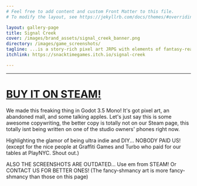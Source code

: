 ```yaml
---
# Feel free to add content and custom Front Matter to this file.
# To modify the layout, see https://jekyllrb.com/docs/themes/#overriding-theme-defaults

layout: gallery-page
title: Signal Creek
cover: /images/brand_assets/signal_creek_banner.png
directory: /images/game_screenshots/
tagline: ...is a story-rich pixel art JRPG with elements of fantasy-realism, LGBTQ+ identities, and vibrant choice-based dialogue.
itchlink: https://snacktimegames.itch.io/signal-creek

---
```


----
# [BUY IT ON STEAM!](https://steam.snacktimegamestudio.com)

We made this freaking thing in Godot 3.5 Mono! It's got pixel art, an abandoned mall, and some talking apples. Let's just say this is some awesome copywriting, the better copy is totally not on our Steam page, this totally isnt being written on one of the studio owners' phones right now.

Highlighting the glamor of being ultra indie and DIY... NOBODY PAID US! (except for the nice people at Graffiti Games and Turbo who paid for our tables at PlayNYC. Shout out.)

ALSO THE SCREENSHOTS ARE OUTDATED... Use em from STEAM! Or CONTACT US FOR BETTER ONES! (The fancy-shmancy art is more fancy-shmancy than those on this page)